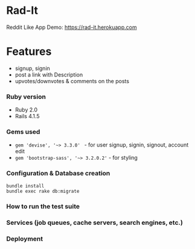 # Rad-It
Reddit Like  App
Demo: https://rad-it.herokuapp.com

# Features
- signup, signin
- post a link with Description
- upvotes/downvotes & comments on the posts

### Ruby version
- Ruby 2.0
- Rails 4.1.5

### Gems used
- ```gem 'devise', '~> 3.3.0' ``` - for user signup, signin, signout, account edit
- ``` gem 'bootstrap-sass', '~> 3.2.0.2' ``` - for styling


### Configuration & Database creation
```
bundle install
bundle exec rake db:migrate
```

### How to run the test suite

### Services (job queues, cache servers, search engines, etc.)

### Deployment
